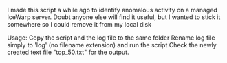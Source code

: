I made this script a while ago to identify anomalous activity on a managed IceWarp server.
Doubt anyone else will find it useful, but I wanted to stick it somewhere so I could remove it from my local disk

Usage:
Copy the script and the log file to the same folder
Rename log file simply to 'log' (no filename extension) and run the script
Check the newly created text file "top_50.txt" for the output.
